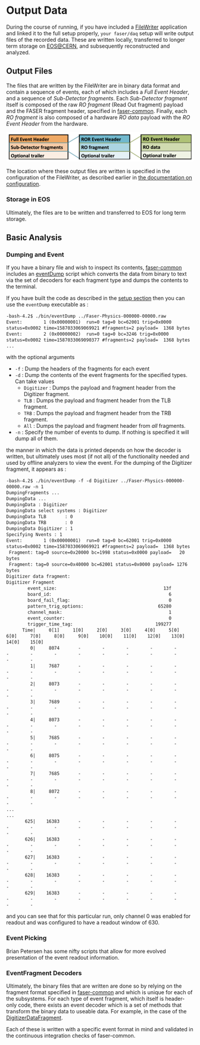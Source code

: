 # Output Data
During the course of running, if you have included a [FileWriter]() application
and linked it to the full setup properly, `your faser/daq` setup will write output
files of the recorded data.  These are written locally, transferred to longer term storage 
on [EOS@CERN](), and subsequently reconstructed and analyzed.

## Output Files
The files that are written by the FileWriter are in binary data format and contain a 
sequence of events, each of which includes a *Full Event Header*, and a sequence
of *Sub-Detector fragments*.  Each *Sub-Detector fragment* itself is composed
of the raw *RO fragment* (Read Out fragment) payload and the FASER fragment header, specified
in [faser-common](https://gitlab.cern.ch/faser/faser-common/-/blob/master/EventFormats/EventFormats/RawExampleFormat.hpp).
Finally, each *RO fragment* is also composed of a hardware *RO data* payload with the 
*RO Event Header* from the hardware.

![](img/eventFormat.png)

The location where these output files are written is specified in the configuration of
the FileWriter, as described earlier in [the documentation on configuration](./configuration).

### Storage in EOS
Ultimately, the files are to be written and transferred to EOS for long term storage.

## Basic Analysis

### Dumping and Event
If you have a binary file and wish to inspect its contents, [faser-common](https://gitlab.cern.ch/faser/faser-common) includes
an [eventDump](https://gitlab.cern.ch/faser/faser-common/-/blob/master/EventFormats/apps/eventDump.cxx) script which converts the data from binary to text via the set of
decoders for each fragment type and dumps the contents to the terminal. 

If you have built the code as described in the [setup section](./setup) then you can use
the `eventDump` executable as :
```
-bash-4.2$ ./bin/eventDump ../Faser-Physics-000000-00000.raw 
Event:        1 (0x00000001)  run=0 tag=0 bc=62001 trig=0x0000 status=0x0002 time=1587033069069921 #fragments=2 payload=  1368 bytes
Event:        2 (0x00000002)  run=0 tag=0 bc=3246 trig=0x0000 status=0x0002 time=1587033069090377 #fragments=2 payload=  1368 bytes
...
```
with the optional arguments

  - `-f` : Dump the headers of the fragments for each event
  - `-d` : Dump the contents of the event fragments for the specified types.  Can take values
    - `Digitizer` : Dumps the payload and fragment header from the Digitizer fragment.
    - `TLB` : Dumps the payload and fragment header from the TLB fragment.
    - `TRB` : Dumps the payload and fragment header from the TRB fragment.
    - `All` : Dumps the payload and fragment header from *all* fragments.
  - `-n` : Specify the number of events to dump. If nothing is specified it will dump all of them.

the manner in which the data is printed depends on how the decoder is written, but ultimately
uses most (if not all) of the functionality needed and used by offline analyzers to view the 
event.  For the dumping of the Digitizer fragment, it appears as :
```
-bash-4.2$ ./bin/eventDump -f -d Digitizer ../Faser-Physics-000000-00000.raw -n 1
DumpingFragments ... 
DumpingData ...
DumpingData : Digitizer
DumpingData select systems : Digitizer
DumpingData TLB       : 0
DumpingData TRB       : 0
DumpingData Digitizer : 1
Specifying Nvents : 1
Event:        1 (0x00000001)  run=0 tag=0 bc=62001 trig=0x0000 status=0x0002 time=1587033069069921 #fragments=2 payload=  1368 bytes
 Fragment: tag=0 source=0x20000 bc=1998 status=0x0000 payload=   20 bytes
 Fragment: tag=0 source=0x40000 bc=62001 status=0x0000 payload= 1276 bytes
Digitizer data fragment:
Digitizer Fragment
        event_size:                                        13f
        board_id:                                            6
        board_fail_flag:                                     0
        pattern_trig_options:                            65280
        channel_mask:                                        1
        event_counter:                                       0
        trigger_time_tag:                               199277
      Time|     0[1]     1[0]     2[0]     3[0]     4[0]     5[0]     6[0]     7[0]     8[0]     9[0]    10[0]    11[0]    12[0]    13[0]    14[0]    15[0]
         0|     8074       -        -        -        -        -        -        -        -        -        -        -        -        -        -        - 
         1|     7687       -        -        -        -        -        -        -        -        -        -        -        -        -        -        - 
         2|     8073       -        -        -        -        -        -        -        -        -        -        -        -        -        -        - 
         3|     7689       -        -        -        -        -        -        -        -        -        -        -        -        -        -        - 
         4|     8073       -        -        -        -        -        -        -        -        -        -        -        -        -        -        - 
         5|     7685       -        -        -        -        -        -        -        -        -        -        -        -        -        -        - 
         6|     8075       -        -        -        -        -        -        -        -        -        -        -        -        -        -        - 
         7|     7685       -        -        -        -        -        -        -        -        -        -        -        -        -        -        - 
         8|     8072       -        -        -        -        -        -        -        -        -        -        -        -        -        -        - 
...
...
       625|    16383       -        -        -        -        -        -        -        -        -        -        -        -        -        -        - 
       626|    16383       -        -        -        -        -        -        -        -        -        -        -        -        -        -        - 
       627|    16383       -        -        -        -        -        -        -        -        -        -        -        -        -        -        - 
       628|    16383       -        -        -        -        -        -        -        -        -        -        -        -        -        -        - 
       629|    16383       -        -        -        -        -        -        -        -        -        -        -        -        -        -        - 
```
and you can see that for this particular run, only channel 0 was enabled for readout and was configured to have a readout window of 630.

### Event Picking
Brian Petersen has some nifty scripts that allow for more evolved presentation of the event readout 
information.

### EventFragment Decoders
Ultimately, the binary files that are written are done so by relying on the fragment format
specified in [faser-common](https://gitlab.cern.ch/faser/faser-common) and which is unique for each of the subsystems.  For each
type of event fragment, which itself is header-only code, there exists an event decoder
which is a set of methods that transform the binary data to useable data.  For example,
in the case of the [DigitizerDataFragment](https://gitlab.cern.ch/faser/faser-common/-/blob/master/EventFormats/EventFormats/DigitizerDataFragment.hpp).

Each of these is written with a specific event format in mind and validated in the 
continuous integration checks of faser-common.




